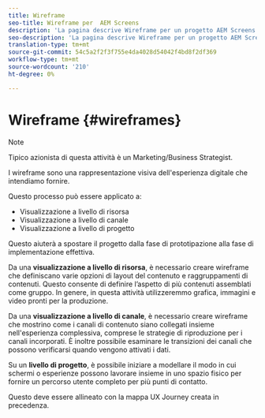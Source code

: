 ```yaml
---
title: Wireframe
seo-title: Wireframe per  AEM Screens
description: 'La pagina descrive Wireframe per un progetto AEM Screens '
seo-description: 'La pagina descrive Wireframe per un progetto AEM Screens '
translation-type: tm+mt
source-git-commit: 54c5a2f2f3f755e4da4028d54042f4bd8f2df369
workflow-type: tm+mt
source-wordcount: '210'
ht-degree: 0%

---
```



# Wireframe {#wireframes}

>[!NOTE]
>Tipico azionista di questa attività è un Marketing/Business Strategist.

I wireframe sono una rappresentazione visiva dell&#39;esperienza digitale che intendiamo fornire.

Questo processo può essere applicato a:

* Visualizzazione a livello di risorsa
* Visualizzazione a livello di canale
* Visualizzazione a livello di progetto

Questo aiuterà a spostare il progetto dalla fase di prototipazione alla fase di implementazione effettiva.

Da una **visualizzazione a livello di risorsa**, è necessario creare wireframe che definiscano varie opzioni di layout del contenuto e raggruppamenti di contenuti. Questo consente di definire l’aspetto di più contenuti assemblati come gruppo.
In genere, in questa attività utilizzeremmo grafica, immagini e video pronti per la produzione.

Da una **visualizzazione a livello di canale**, è necessario creare wireframe che mostrino come i canali di contenuto siano collegati insieme nell&#39;esperienza complessiva, comprese le strategie di riproduzione per i canali incorporati. È inoltre possibile esaminare le transizioni dei canali che possono verificarsi quando vengono attivati i dati.

Su un **livello di progetto**, è possibile iniziare a modellare il modo in cui schermi o esperienze possono lavorare insieme in uno spazio fisico per fornire un percorso utente completo per più punti di contatto.

Questo deve essere allineato con la mappa UX Journey creata in precedenza.

